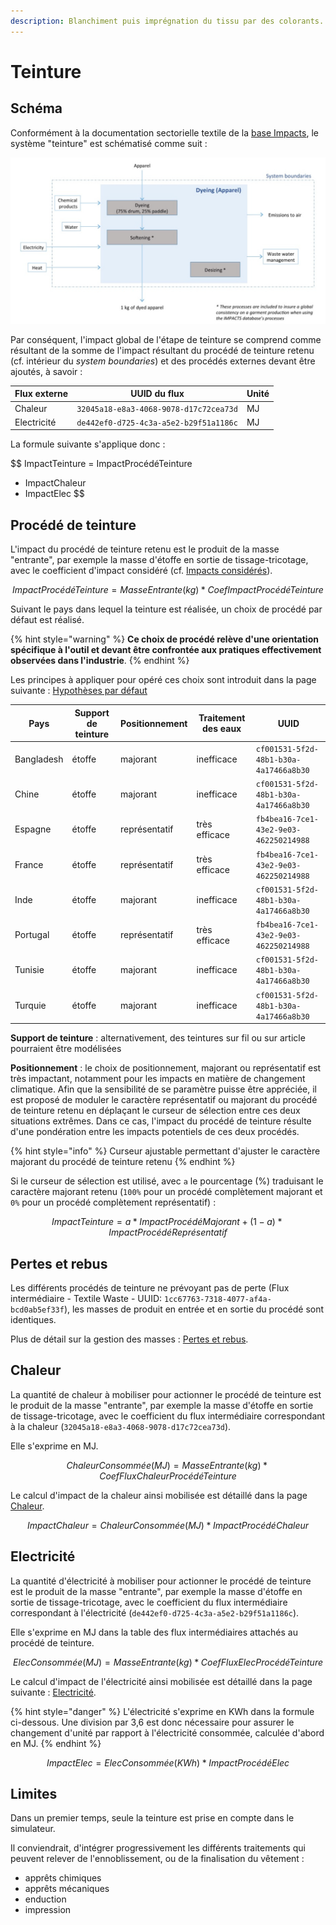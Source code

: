 ```yaml
---
description: Blanchiment puis imprégnation du tissu par des colorants.
---
```


# Teinture

## Schéma

Conformément à la documentation sectorielle textile de la [base Impacts](http://www.base-impacts.ademe.fr), le système "teinture" est schématisé comme suit :

![Teinture - Schéma de synthèse](../.gitbook/assets/Teinture.png)

Par conséquent, l'impact global de l'étape de teinture se comprend comme résultant de la somme de l'impact résultant du procédé de teinture retenu (cf. intérieur du _system boundaries_) et des procédés externes devant être ajoutés, à savoir :

| Flux externe | UUID du flux                           | Unité |
| ------------ | -------------------------------------- | ----- |
| Chaleur      | `32045a18-e8a3-4068-9078-d17c72cea73d` | MJ    |
| Electricité  | `de442ef0-d725-4c3a-a5e2-b29f51a1186c` | MJ    |

La formule suivante s'applique donc :

$$
ImpactTeinture = 
ImpactProcédéTeinture 
+ ImpactChaleur 
+ ImpactElec
$$

## Procédé de teinture

L'impact du procédé de teinture retenu est le produit de la masse "entrante", par exemple la masse d'étoffe en sortie de tissage-tricotage, avec le coefficient d'impact considéré (cf. [Impacts considérés](impacts-consideres.md)).

$$
ImpactProcédéTeinture = MasseEntrante(kg) * CoefImpactProcédéTeinture
$$

Suivant le pays dans lequel la teinture est réalisée, un choix de procédé par défaut est réalisé. 

{% hint style="warning" %}
**Ce choix de procédé relève d'une orientation spécifique à l'outil et devant être confrontée aux pratiques effectivement observées dans l'industrie**.
{% endhint %}

Les principes à appliquer pour opéré ces choix sont introduit dans la page suivante : [Hypothèses par défaut](hypotheses-par-defaut.md)

| Pays       | Support de teinture | Positionnement | Traitement des eaux | UUID                                   |
| ---------- | ------------------- | -------------- | ------------------- | -------------------------------------- |
| Bangladesh | étoffe              | majorant       | inefficace          | `cf001531-5f2d-48b1-b30a-4a17466a8b30` |
| Chine      | étoffe              | majorant       | inefficace          | `cf001531-5f2d-48b1-b30a-4a17466a8b30` |
| Espagne    | étoffe              | représentatif  | très efficace       | `fb4bea16-7ce1-43e2-9e03-462250214988` |
| France     | étoffe              | représentatif  | très efficace       | `fb4bea16-7ce1-43e2-9e03-462250214988` |
| Inde       | étoffe              | majorant       | inefficace          | `cf001531-5f2d-48b1-b30a-4a17466a8b30` |
| Portugal   | étoffe              | représentatif  | très efficace       | `fb4bea16-7ce1-43e2-9e03-462250214988` |
| Tunisie    | étoffe              | majorant       | inefficace          | `cf001531-5f2d-48b1-b30a-4a17466a8b30` |
| Turquie    | étoffe              | majorant       | inefficace          | `cf001531-5f2d-48b1-b30a-4a17466a8b30` |

**Support de teinture** : alternativement, des teintures sur fil ou sur article pourraient être modélisées

**Positionnement** : le choix de positionnement, majorant ou représentatif est très impactant, notamment pour les impacts en matière de changement climatique. Afin que la sensibilité de se paramètre puisse être appréciée, il est proposé de moduler le caractère représentatif ou majorant du procédé de teinture retenu en déplaçant le curseur de sélection entre ces deux situations extrêmes. Dans ce cas, l'impact du procédé de teinture résulte d'une pondération entre les impacts potentiels de ces deux procédés.

{% hint style="info" %}
Curseur ajustable permettant d'ajuster le caractère majorant du procédé de teinture retenu
{% endhint %}

Si le curseur de sélection est utilisé, avec `a` le pourcentage (%) traduisant le caractère majorant retenu (`100%` pour un procédé complètement majorant et `0%` pour un procédé complètement représentatif) :

$$
ImpactTeinture = a * ImpactProcédéMajorant + (1-a) * ImpactProcédéReprésentatif
$$

## Pertes et rebus

Les différents procédés de teinture ne prévoyant pas de perte (Flux intermédiaire - Textile Waste - UUID: `1cc67763-7318-4077-af4a-bcd0ab5ef33f`), les masses de produit en entrée et en sortie du procédé sont identiques.

Plus de détail sur la gestion des masses : [Pertes et rebus](pertes-et-rebus.md).

## Chaleur

La quantité de chaleur à mobiliser pour actionner le procédé de teinture est le produit de la masse "entrante", par exemple la masse d'étoffe en sortie de tissage-tricotage, avec le coefficient du flux intermédiaire correspondant à la chaleur (`32045a18-e8a3-4068-9078-d17c72cea73d`).

Elle s'exprime en MJ.

$$
ChaleurConsommée(MJ) = MasseEntrante(kg) * CoefFluxChaleurProcédéTeinture
$$

Le calcul d'impact de la chaleur ainsi mobilisée est détaillé dans la page [Chaleur](chaleur.md).

$$
ImpactChaleur = ChaleurConsommée (MJ) * ImpactProcédéChaleur
$$

## Electricité

La quantité d'électricité à mobiliser pour actionner le procédé de teinture est le produit de la masse "entrante", par exemple la masse d'étoffe en sortie de tissage-tricotage, avec le coefficient du flux intermédiaire correspondant à l'électricité (`de442ef0-d725-4c3a-a5e2-b29f51a1186c`).

Elle s'exprime en MJ dans la table des flux intermédiaires attachés au procédé de teinture.

$$
ElecConsommée(MJ) = MasseEntrante(kg) * CoefFluxElecProcédéTeinture
$$

Le calcul d'impact de l'électricité ainsi mobilisée est détaillé dans la page suivante : [Electricité](electricite.md).

{% hint style="danger" %}
L'électricité s'exprime en KWh dans la formule ci-dessous. Une division par 3,6 est donc nécessaire pour assurer le changement d'unité par rapport à l'électricité consommée, calculée d'abord en MJ.
{% endhint %}

$$
ImpactElec = ElecConsommée (KWh) * ImpactProcédéElec
$$

## Limites

Dans un premier temps, seule la teinture est prise en compte dans le simulateur.

Il conviendrait, d'intégrer progressivement les différents traitements qui peuvent relever de l'ennoblissement, ou de la finalisation du vêtement :

* apprêts chimiques
* apprêts mécaniques
* enduction
* impression
